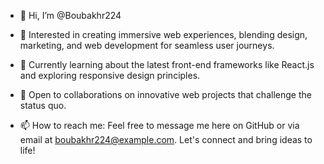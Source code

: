 - 👋 Hi, I’m @Boubakhr224

- 👀 Interested in creating immersive web experiences, blending design, marketing, and web development for seamless user journeys.

- 🌱 Currently learning about the latest front-end frameworks like React.js and exploring responsive design principles.

- 💞️ Open to collaborations on innovative web projects that challenge the status quo.

- 📫 How to reach me: Feel free to message me here on GitHub or via email at boubakhr224@example.com. Let's connect and bring ideas to life!

<!---
Boubakhr224/Boubakhr224 is a ✨ special ✨ repository because its `README.md` (this file) appears on your GitHub profile.
You can click the Preview link to take a look at your changes.
--->

